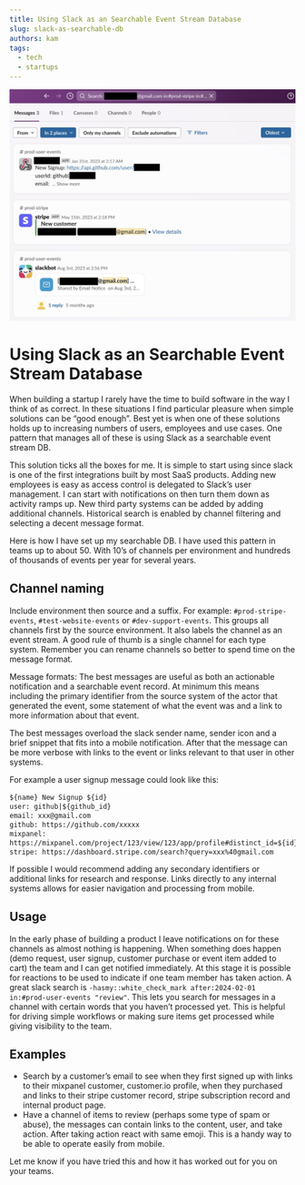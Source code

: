 ```yaml
---
title: Using Slack as an Searchable Event Stream Database
slug: slack-as-searchable-db
authors: kam
tags:
  - tech
  - startups
---
```


![Slack Search Results](./slack-search-redacted.jpg)

# Using Slack as an Searchable Event Stream Database

When building a startup I rarely have the time to build software in the way I think of as correct. In these situations I find particular pleasure when simple solutions can be “good enough”. Best yet is when one of these solutions holds up to increasing numbers of users, employees and use cases. One pattern that manages all of these is using Slack as a searchable event stream DB.

<!-- truncate -->

This solution ticks all the boxes for me. It is simple to start using since slack is one of the first integrations built by most SaaS products. Adding new employees is easy as access control is delegated to Slack’s user management. I can start with notifications on then turn them down as activity ramps up. New third party systems can be added by adding additional channels. Historical search is enabled by channel filtering and selecting a decent message format.

Here is how I have set up my searchable DB. I have used this pattern in teams up to about 50. With 10’s of channels per environment and hundreds of thousands of events per year for several years.


## Channel naming
Include environment then source and a suffix. For example: `#prod-stripe-events`, `#test-website-events` or `#dev-support-events`. This groups all channels first by the source environment. It also labels the channel as an event stream. A good rule of thumb is a single channel for each type system. Remember you can rename channels so better to spend time on the message format.

Message formats: 
The best messages are useful as both an actionable notification and a searchable event record. At minimum this means including the primary identifier from the source system of the actor that generated the event, some statement of what the event was and a link to more information about that event.

The best messages overload the slack sender name, sender icon and a brief snippet that fits into a mobile notification. After that the message can be more verbose with links to the event or links relevant to that user in other systems.

For example a user signup message could look like this:

```
${name} New Signup ${id}
user: github|${github_id}
email: xxx@gmail.com
github: https://github.com/xxxxx
mixpanel: https://mixpanel.com/project/123/view/123/app/profile#distinct_id=${id}
stripe: https://dashboard.stripe.com/search?query=xxx%40gmail.com
```

If possible I would recommend adding any secondary identifiers or additional links for research and response. Links directly to any internal systems allows for easier navigation and processing from mobile. 


## Usage
In the early phase of building a product I leave notifications on for these channels as almost nothing is happening. When something does happen (demo request, user signup, customer purchase or event item added to cart) the team and I can get notified immediately. At this stage it is possible for reactions to be used to indicate if one team member has taken action. A great slack search is  `-hasmy::white_check_mark after:2024-02-01 in:#prod-user-events "review"`. This lets you search for messages in a channel with certain words that you haven’t processed yet. This is helpful for driving simple workflows or making sure items get processed while giving visibility to the team.

## Examples
- Search by a customer’s email to see when they first signed up with links to their mixpanel customer, customer.io profile, when they purchased and links to their stripe customer record, stripe subscription record and internal product page.
- Have a channel of items to review (perhaps some type of spam or abuse), the messages can contain links to the content, user, and take action. After taking action react with same emoji. This is a handy way to be able to operate easily from mobile.

Let me know if you have tried this and how it has worked out for you on your teams.
